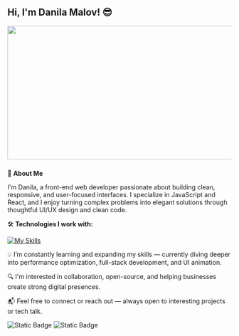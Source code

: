 ## Hi, I'm Danila Malov! 😎

<div align="center">
  <img src="https://media1.tenor.com/m/3bTxZ4HdrysAAAAC/pixels-neon.gif" width="600" height="300">
</div>

###

👋 **About Me**

I'm Danila, a front-end web developer passionate about building clean, responsive, and user-focused interfaces. I specialize in JavaScript and React, and I enjoy turning complex problems into elegant solutions through thoughtful UI/UX design and clean code.

🛠 **Technologies I work with:**

[![My Skills](https://skillicons.dev/icons?i=arch,bash,css,docker,figma,html,js,ts,jquery,laravel,linux,nodejs,php,react,nextjs)](https://skillicons.dev)

💡 I’m constantly learning and expanding my skills — currently diving deeper into performance optimization, full-stack development, and UI animation.

🔍 I'm interested in collaboration, open-source, and helping businesses create strong digital presences.

📬 Feel free to connect or reach out — always open to interesting projects or tech talk.

![Static Badge](https://img.shields.io/badge/Telegram-blue?style=for-the-badge&logo=telegram&logoColor=white&link=https%3A%2F%2Ft.me%2Fmaifleh) ![Static Badge](https://img.shields.io/badge/Mail_me-red?style=for-the-badge&logo=gmail&logoColor=white&link=mailto%3Adanil13040562%40gmail.com)
